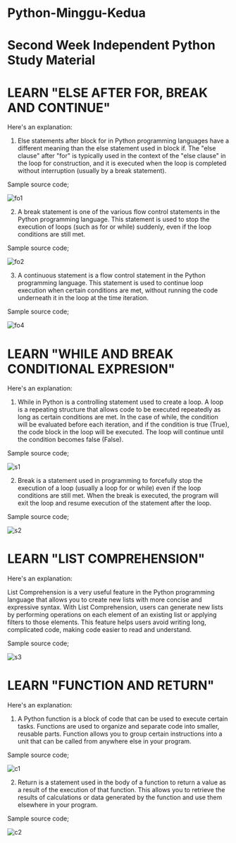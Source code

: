 # Python-Minggu-Kedua
# Second Week Independent Python Study Material

# LEARN "ELSE AFTER FOR, BREAK AND CONTINUE"

Here's an explanation:

1.	Else statements after block for in Python programming languages have a different meaning than the else statement used in block if. The "else clause" after "for" is typically used in the context of the "else clause" in the loop for construction, and it is executed when the loop is completed without interruption (usually by a break statement).

Sample source code;

![fo1](https://github.com/DanielAdless/Python-Minggu-Kedua/assets/145754190/112b6fb5-215d-42af-900b-f15a44dfb97f)


2.	A break statement is one of the various flow control statements in the Python programming language. This statement is used to stop the execution of loops (such as for or while) suddenly, even if the loop conditions are still met.

Sample source code;

![fo2](https://github.com/DanielAdless/Python-Minggu-Kedua/assets/145754190/a37eb5ee-d568-488e-9b13-b93bc39faa62)


3.	A continuous statement is a flow control statement in the Python programming language. This statement is used to continue loop execution when certain conditions are met, without running the code underneath it in the loop at the time iteration.

Sample source code;

![fo4](https://github.com/DanielAdless/Python-Minggu-Kedua/assets/145754190/314b741b-fafa-4fcf-9793-804aeaab45b9)



# LEARN "WHILE AND BREAK CONDITIONAL EXPRESION"

Here's an explanation:

1.	While in Python is a controlling statement used to create a loop. A loop is a repeating structure that allows code to be executed repeatedly as long as certain conditions are met. In the case of while, the condition will be evaluated before each iteration, and if the condition is true (True), the code block in the loop will be executed. The loop will continue until the condition becomes false (False).

Sample source code;

![s1](https://github.com/DanielAdless/Python-Minggu-Kedua/assets/145754190/f1e85420-1cd6-4179-abcf-3c3c09f7ec59)


2.	Break is a statement used in programming to forcefully stop the execution of a loop (usually a loop for or while) even if the loop conditions are still met. When the break is executed, the program will exit the loop and resume execution of the statement after the loop.

Sample source code;

![s2](https://github.com/DanielAdless/Python-Minggu-Kedua/assets/145754190/08a1ce04-b22d-49a2-a86a-4175ca4a8783)


# LEARN "LIST COMPREHENSION"

Here's an explanation:

List Comprehension is a very useful feature in the Python programming language that allows you to create new lists with more concise and expressive syntax. With List Comprehension, users can generate new lists by performing operations on each element of an existing list or applying filters to those elements. This feature helps users avoid writing long, complicated code, making code easier to read and understand.

Sample source code;

![s3](https://github.com/DanielAdless/Python-Minggu-Kedua/assets/145754190/8aab1639-fad3-47fc-a70a-632cc7454d24)


# LEARN "FUNCTION AND RETURN"

Here's an explanation:

1.	A Python function is a block of code that can be used to execute certain tasks. Functions are used to organize and separate code into smaller, reusable parts. Function allows you to group certain instructions into a unit that can be called from anywhere else in your program.

Sample source code;

![c1](https://github.com/DanielAdless/Python-Minggu-Kedua/assets/145754190/95cdac9d-0fbd-408a-bb57-db5b62c99070)

2.	Return is a statement used in the body of a function to return a value as a result of the execution of that function. This allows you to retrieve the results of calculations or data generated by the function and use them elsewhere in your program.

Sample source code;

![c2](https://github.com/DanielAdless/Python-Minggu-Kedua/assets/145754190/2d3d3722-29d9-4e27-ab87-e91407afc9b9)



